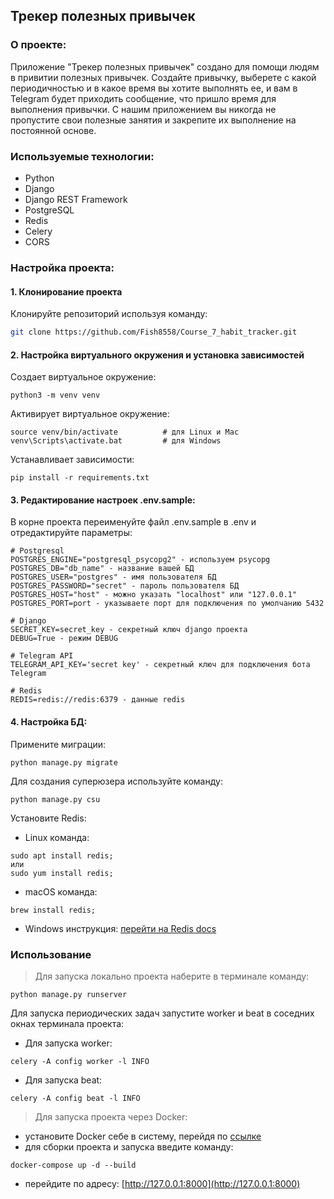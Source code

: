 ## Трекер полезных привычек

### О проекте:

Приложение "Трекер полезных привычек" создано для помощи людям в привитии полезных привычек. Создайте привычку, выберете
с какой периодичностью и в какое время вы хотите выполнять ее, и вам в Telegram будет приходить сообщение, что пришло
время для выполнения привычки. С нашим приложением вы никогда не пропустите свои полезные занятия и закрепите их
выполнение на постоянной основе.

### Используемые технологии:

- Python
- Django
- Django REST Framework
- PostgreSQL
- Redis
- Celery
- CORS

### Настройка проекта:

#### 1. Клонирование проекта

Клонируйте репозиторий используя команду:

```sh
git clone https://github.com/Fish8558/Course_7_habit_tracker.git
```

#### 2. Настройка виртуального окружения и установка зависимостей

Создает виртуальное окружение:

```text
python3 -m venv venv
```

Активирует виртуальное окружение:

```text
source venv/bin/activate          # для Linux и Mac
venv\Scripts\activate.bat         # для Windows
```

Устанавливает зависимости:

```text
pip install -r requirements.txt
```

#### 3. Редактирование настроек .env.sample:

В корне проекта переименуйте файл .env.sample в .env и отредактируйте параметры:

```text
# Postgresql
POSTGRES_ENGINE="postgresql_psycopg2" - используем psycopg
POSTGRES_DB="db_name" - название вашей БД
POSTGRES_USER="postgres" - имя пользователя БД
POSTGRES_PASSWORD="secret" - пароль пользователя БД
POSTGRES_HOST="host" - можно указать "localhost" или "127.0.0.1"
POSTGRES_PORT=port - указываете порт для подключения по умолчанию 5432

# Django
SECRET_KEY=secret_key - секретный ключ django проекта
DEBUG=True - режим DEBUG

# Telegram API
TELEGRAM_API_KEY='secret key' - секретный ключ для подключения бота Telegram  

# Redis
REDIS=redis://redis:6379 - данные redis
```

#### 4. Настройка БД:

Примените миграции:
```text
python manage.py migrate
```

Для создания суперюзера используйте команду:

```text
python manage.py csu
```

Установите Redis:

- Linux команда:
```text
sudo apt install redis; 
или 
sudo yum install redis;
```

- macOS команда:
```text
brew install redis;
```

- Windows инструкция: [перейти на Redis docs](https://redis.io/docs/install/install-redis/install-redis-on-windows/)

### Использование

> Для запуска локально проекта наберите в терминале команду:

```text
python manage.py runserver
```

Для запуска периодических задач запустите worker и beat в соседних окнах терминала проекта:

- Для запуска worker:
```text
celery -A config worker -l INFO
```

- Для запуска beat:
```text
celery -A config beat -l INFO
```

> Для запуска проекта через Docker:

- установите Docker себе в систему, перейдя по [ссылке](https://docs.docker.com/engine/install/)
- для сборки проекта и запуска введите команду:

```text
docker-compose up -d --build
```

- перейдите по адресу: [http://127.0.0.1:8000](http://127.0.0.1:8000)